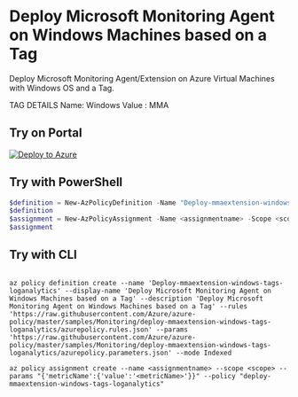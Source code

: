 # Deploy Microsoft Monitoring Agent on Windows Machines based on a Tag

Deploy Microsoft Monitoring Agent/Extension on Azure Virtual Machines with Windows OS and a Tag.

TAG DETAILS
Name: Windows
Value : MMA

## Try on Portal

[![Deploy to Azure](http://azuredeploy.net/deploybutton.png)](https://portal.azure.com/#blade/Microsoft_Azure_Policy/CreatePolicyDefinitionBlade/uri/https%3A%2F%2Fraw.githubusercontent.com%2FAzure%2Fazure-policy%2Fmaster%2Fsamples%2FMonitoring%2Fdeploy-mmaextension-windows-tags-loganalytics%2Fazurepolicy.json)

## Try with PowerShell

```powershell
$definition = New-AzPolicyDefinition -Name "Deploy-mmaextension-windows-tags-loganalytics" -DisplayName "Deploy Microsoft Monitoring Agent on Windows Machines based on a Tag" -description "Deploy Microsoft Monitoring Agent on Windows Machines based on a Tag with value: MMA and Name: Windows" -Policy 'https://raw.githubusercontent.com/Azure/azure-policy/master/samples/Monitoring/deploy-mmaextension-windows-tags-loganalytics/azurepolicy.rules.json' -Parameter 'https://raw.githubusercontent.com/Azure/azure-policy/master/samples/Monitoring/deploy-mmaextension-windows-tags-loganalytics/azurepolicy.parameters.json' -Mode Indexed
$definition
$assignment = New-AzPolicyAssignment -Name <assignmentname> -Scope <scope> -metricName <metricName> -PolicyDefinition $definition
$assignment
```

## Try with CLI

```cli

az policy definition create --name 'Deploy-mmaextension-windows-tags-loganalytics' --display-name 'Deploy Microsoft Monitoring Agent on Windows Machines based on a Tag' --description 'Deploy Microsoft Monitoring Agent on Windows Machines based on a Tag' --rules 'https://raw.githubusercontent.com/Azure/azure-policy/master/samples/Monitoring/deploy-mmaextension-windows-tags-loganalytics/azurepolicy.rules.json' --params 'https://raw.githubusercontent.com/Azure/azure-policy/master/samples/Monitoring/deploy-mmaextension-windows-tags-loganalytics/azurepolicy.parameters.json' --mode Indexed

az policy assignment create --name <assignmentname> --scope <scope> --params "{'metricName':{'value':'<metricName>'}}" --policy "deploy-mmaextension-windows-tags-loganalytics"

```
